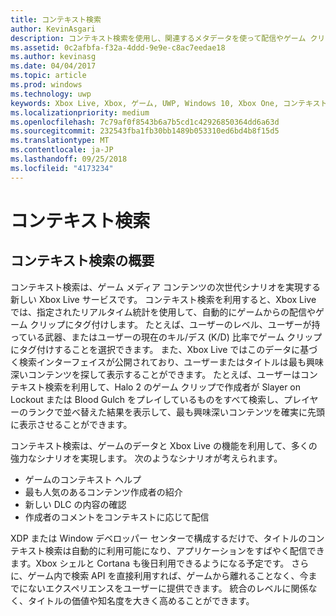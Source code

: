 ```yaml
---
title: コンテキスト検索
author: KevinAsgari
description: コンテキスト検索を使用し、関連するメタデータを使って配信やゲーム クリップに自動的にタグ付けする方法を説明します。
ms.assetid: 0c2afbfa-f32a-4ddd-9e9e-c8ac7eedae18
ms.author: kevinasg
ms.date: 04/04/2017
ms.topic: article
ms.prod: windows
ms.technology: uwp
keywords: Xbox Live, Xbox, ゲーム, UWP, Windows 10, Xbox One, コンテキスト検索, 配信, ゲーム クリップ
ms.localizationpriority: medium
ms.openlocfilehash: 7c79af0f8543b6a7b5cd1c42926850364dd6a63d
ms.sourcegitcommit: 232543fba1fb30bb1489b053310ed6bd4b8f15d5
ms.translationtype: MT
ms.contentlocale: ja-JP
ms.lasthandoff: 09/25/2018
ms.locfileid: "4173234"
---
```

# <a name="contextual-search"></a>コンテキスト検索

## <a name="introducing-contextual-search"></a>コンテキスト検索の概要
コンテキスト検索は、ゲーム メディア コンテンツの次世代シナリオを実現する新しい Xbox Live サービスです。  コンテキスト検索を利用すると、Xbox Live では、指定されたリアルタイム統計を使用して、自動的にゲームからの配信やゲーム クリップにタグ付けします。 たとえば、ユーザーのレベル、ユーザーが持っている武器、またはユーザーの現在のキル/デス (K/D) 比率でゲーム クリップにタグ付けすることを選択できます。  また、Xbox Live ではこのデータに基づく検索インターフェイスが公開されており、ユーザーまたはタイトルは最も興味深いコンテンツを探して表示することができます。  たとえば、ユーザーはコンテキスト検索を利用して、Halo 2 のゲーム クリップで作成者が Slayer on Lockout または Blood Gulch をプレイしているものをすべて検索し、プレイヤーのランクで並べ替えた結果を表示して、最も興味深いコンテンツを確実に先頭に表示させることができます。  

コンテキスト検索は、ゲームのデータと Xbox Live の機能を利用して、多くの強力なシナリオを実現します。  次のようなシナリオが考えられます。

* ゲームのコンテキスト ヘルプ
* 最も人気のあるコンテンツ作成者の紹介
* 新しい DLC の内容の確認
* 作成者のコメントをコンテキストに応じて配信

XDP または Window デベロッパー センターで構成するだけで、タイトルのコンテキスト検索は自動的に利用可能になり、アプリケーションをすばやく配信できます。Xbox シェルと Cortana も後日利用できるようになる予定です。  さらに、ゲーム内で検索 API を直接利用すれば、ゲームから離れることなく、今までにないエクスペリエンスをユーザーに提供できます。  統合のレベルに関係なく、タイトルの価値や知名度を大きく高めることができます。
